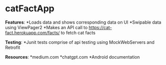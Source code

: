 # catFactApp

**Features**: 
*Loads data and shows corresponding data on UI
*Swipable data using ViewPager2
*Makes an API call to https://cat-fact.herokuapp.com/facts/ to fetch cat facts

**Testing**:
*Junit tests comprise of api testing using MockWebServers and Retrofit

**Resources**:
*medium.com
*chatgpt.com
*Android documentation
